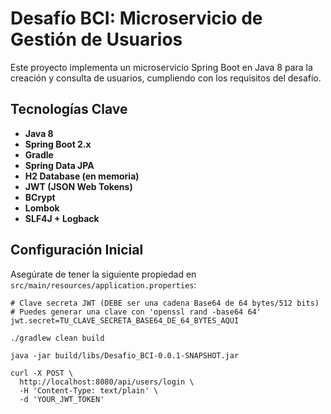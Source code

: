 # Desafío BCI: Microservicio de Gestión de Usuarios

Este proyecto implementa un microservicio Spring Boot en Java 8 para la creación y consulta de usuarios, cumpliendo con los requisitos del desafío.

## Tecnologías Clave

* **Java 8**
* **Spring Boot 2.x**
* **Gradle**
* **Spring Data JPA**
* **H2 Database (en memoria)**
* **JWT (JSON Web Tokens)**
* **BCrypt**
* **Lombok**
* **SLF4J + Logback**

## Configuración Inicial

Asegúrate de tener la siguiente propiedad en `src/main/resources/application.properties`:

```properties
# Clave secreta JWT (DEBE ser una cadena Base64 de 64 bytes/512 bits)
# Puedes generar una clave con 'openssl rand -base64 64'
jwt.secret=TU_CLAVE_SECRETA_BASE64_DE_64_BYTES_AQUI

./gradlew clean build

java -jar build/libs/Desafio_BCI-0.0.1-SNAPSHOT.jar

curl -X POST \
  http://localhost:8080/api/users/login \
  -H 'Content-Type: text/plain' \
  -d 'YOUR_JWT_TOKEN'